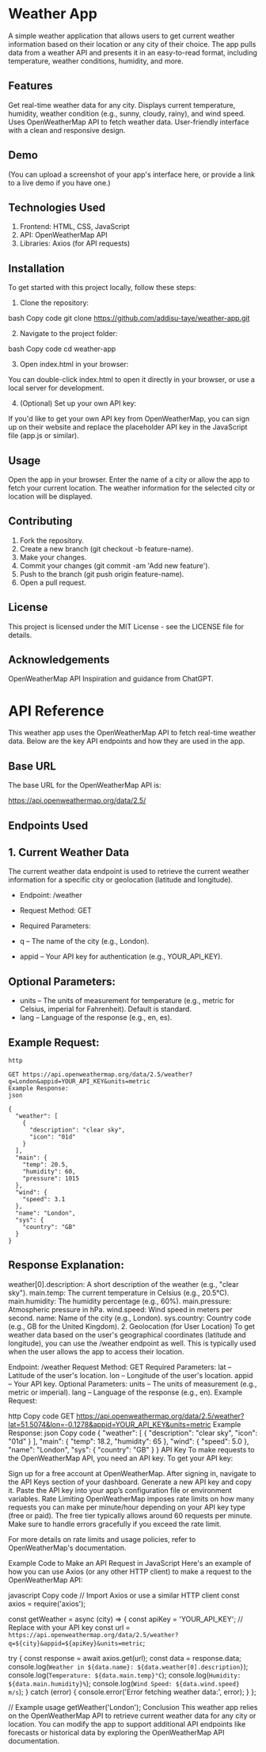 
# Weather App

A simple weather application that allows users to get current weather information based on their location or any city of their choice. The app pulls data from a weather API and presents it in an easy-to-read format, including temperature, weather conditions, humidity, and more.

## Features

Get real-time weather data for any city.
Displays current temperature, humidity, weather condition (e.g., sunny, cloudy, rainy), and wind speed.
Uses OpenWeatherMap API to fetch weather data.
User-friendly interface with a clean and responsive design.

## Demo

(You can upload a screenshot of your app's interface here, or provide a link to a live demo if you have one.)

## Technologies Used
1. Frontend: HTML, CSS, JavaScript
2. API: OpenWeatherMap API
3. Libraries: Axios (for API requests)

## Installation

To get started with this project locally, follow these steps:

1. Clone the repository:

bash
Copy code
git clone https://github.com/addisu-taye/weather-app.git

2. Navigate to the project folder:

bash
Copy code
cd weather-app

3. Open index.html in your browser:

You can double-click index.html to open it directly in your browser, or use a local server for development.

4. (Optional) Set up your own API key:

If you'd like to get your own API key from OpenWeatherMap, you can sign up on their website and replace the placeholder API key in the JavaScript file (app.js or similar).

## Usage

Open the app in your browser.
Enter the name of a city or allow the app to fetch your current location.
The weather information for the selected city or location will be displayed.

## Contributing

1. Fork the repository.
2. Create a new branch (git checkout -b feature-name).
3. Make your changes.
4. Commit your changes (git commit -am 'Add new feature').
5. Push to the branch (git push origin feature-name).
6. Open a pull request.

## License

This project is licensed under the MIT License - see the LICENSE file for details.

## Acknowledgements

OpenWeatherMap API
Inspiration and guidance from ChatGPT.

# API Reference
This weather app uses the OpenWeatherMap API to fetch real-time weather data. Below are the key API endpoints and how they are used in the app.

## Base URL
The base URL for the OpenWeatherMap API is:

https://api.openweathermap.org/data/2.5/

## Endpoints Used

## 1.  Current Weather Data
The current weather data endpoint is used to retrieve the current weather information for a specific city or geolocation (latitude and longitude).

- Endpoint: /weather
- Request Method: GET
- Required Parameters:

- q – The name of the city (e.g., London).
- appid – Your API key for authentication (e.g., YOUR_API_KEY).

## Optional Parameters:
- units – The units of measurement for temperature (e.g., metric for Celsius, imperial for Fahrenheit). Default is standard.
- lang – Language of the response (e.g., en, es).
## Example Request:

```  
http

GET https://api.openweathermap.org/data/2.5/weather?q=London&appid=YOUR_API_KEY&units=metric
Example Response:
json

{
  "weather": [
    {
      "description": "clear sky",
      "icon": "01d"
    }
  ],
  "main": {
    "temp": 20.5,
    "humidity": 60,
    "pressure": 1015
  },
  "wind": {
    "speed": 3.1
  },
  "name": "London",
  "sys": {
    "country": "GB"
  }
}

 ```
## Response Explanation:
weather[0].description: A short description of the weather (e.g., "clear sky").
main.temp: The current temperature in Celsius (e.g., 20.5°C).
main.humidity: The humidity percentage (e.g., 60%).
main.pressure: Atmospheric pressure in hPa.
wind.speed: Wind speed in meters per second.
name: Name of the city (e.g., London).
sys.country: Country code (e.g., GB for the United Kingdom).
2. Geolocation (for User Location)
To get weather data based on the user's geographical coordinates (latitude and longitude), you can use the /weather endpoint as well. This is typically used when the user allows the app to access their location.

Endpoint: /weather
Request Method: GET
Required Parameters:
lat – Latitude of the user's location.
lon – Longitude of the user's location.
appid – Your API key.
Optional Parameters:
units – The units of measurement (e.g., metric or imperial).
lang – Language of the response (e.g., en).
Example Request:

http
Copy code
GET https://api.openweathermap.org/data/2.5/weather?lat=51.5074&lon=-0.1278&appid=YOUR_API_KEY&units=metric
Example Response:
json
Copy code
{
  "weather": [
    {
      "description": "clear sky",
      "icon": "01d"
    }
  ],
  "main": {
    "temp": 18.2,
    "humidity": 65
  },
  "wind": {
    "speed": 5.0
  },
  "name": "London",
  "sys": {
    "country": "GB"
  }
}
API Key
To make requests to the OpenWeatherMap API, you need an API key. To get your API key:

Sign up for a free account at OpenWeatherMap.
After signing in, navigate to the API Keys section of your dashboard.
Generate a new API key and copy it.
Paste the API key into your app’s configuration file or environment variables.
Rate Limiting
OpenWeatherMap imposes rate limits on how many requests you can make per minute/hour depending on your API key type (free or paid). The free tier typically allows around 60 requests per minute. Make sure to handle errors gracefully if you exceed the rate limit.

For more details on rate limits and usage policies, refer to OpenWeatherMap's documentation.

Example Code to Make an API Request in JavaScript
Here's an example of how you can use Axios (or any other HTTP client) to make a request to the OpenWeatherMap API:

javascript
Copy code
// Import Axios or use a similar HTTP client
const axios = require('axios');

const getWeather = async (city) => {
  const apiKey = 'YOUR_API_KEY';  // Replace with your API key
  const url = `https://api.openweathermap.org/data/2.5/weather?q=${city}&appid=${apiKey}&units=metric`;

  try {
    const response = await axios.get(url);
    const data = response.data;
    console.log(`Weather in ${data.name}: ${data.weather[0].description}`);
    console.log(`Temperature: ${data.main.temp}°C`);
    console.log(`Humidity: ${data.main.humidity}%`);
    console.log(`Wind Speed: ${data.wind.speed} m/s`);
  } catch (error) {
    console.error('Error fetching weather data:', error);
  }
};

// Example usage
getWeather('London');
Conclusion
This weather app relies on the OpenWeatherMap API to retrieve current weather data for any city or location. You can modify the app to support additional API endpoints like forecasts or historical data by exploring the OpenWeatherMap API documentation.